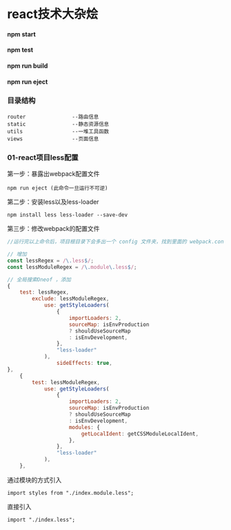 # react技术大杂烩

#### npm start

#### npm test

#### npm run build

#### npm run eject

### 目录结构

```
router               --路由信息
static               --静态资源信息
utils                --一堆工具函数
views                --页面信息
```

### 01-react项目less配置

第一步：暴露出webpack配置文件

```
npm run eject (此命令一旦运行不可逆)
```

第二步：安装less以及less-loader

```
npm install less less-loader --save-dev
```

第三步：修改webpack的配置文件

```js
//运行完以上命令后，项目根目录下会多出一个 config 文件夹，找到里面的 webpack.config.js 这个文件

// 增加
const lessRegex = /\.less$/; 
const lessModuleRegex = /\.module\.less$/;

// 全局搜索Oneof ，添加
{
    test: lessRegex,
        exclude: lessModuleRegex,
            use: getStyleLoaders(
                {
                    importLoaders: 2,
                    sourceMap: isEnvProduction
                    ? shouldUseSourceMap
                    : isEnvDevelopment,
                },
                "less-loader"
            ),
                sideEffects: true,
},
    {
        test: lessModuleRegex,
            use: getStyleLoaders(
                {
                    importLoaders: 2,
                    sourceMap: isEnvProduction
                    ? shouldUseSourceMap
                    : isEnvDevelopment,
                    modules: {
                        getLocalIdent: getCSSModuleLocalIdent,
                    },
                },
                "less-loader"
            ),
    },
```

通过模块的方式引入 

```
import styles from "./index.module.less";
```

直接引入 

```
import "./index.less";
```

